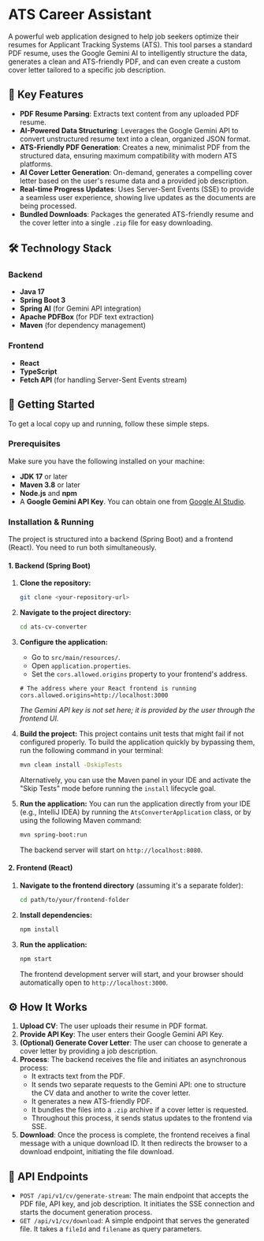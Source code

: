 # ATS Career Assistant

A powerful web application designed to help job seekers optimize their resumes for Applicant Tracking Systems (ATS). This tool parses a standard PDF resume, uses the Google Gemini AI to intelligently structure the data, generates a clean and ATS-friendly PDF, and can even create a custom cover letter tailored to a specific job description.

## 🚀 Key Features

-   **PDF Resume Parsing**: Extracts text content from any uploaded PDF resume.
-   **AI-Powered Data Structuring**: Leverages the Google Gemini API to convert unstructured resume text into a clean, organized JSON format.
-   **ATS-Friendly PDF Generation**: Creates a new, minimalist PDF from the structured data, ensuring maximum compatibility with modern ATS platforms.
-   **AI Cover Letter Generation**: On-demand, generates a compelling cover letter based on the user's resume data and a provided job description.
-   **Real-time Progress Updates**: Uses Server-Sent Events (SSE) to provide a seamless user experience, showing live updates as the documents are being processed.
-   **Bundled Downloads**: Packages the generated ATS-friendly resume and the cover letter into a single `.zip` file for easy downloading.

## 🛠️ Technology Stack

### Backend
-   **Java 17**
-   **Spring Boot 3**
-   **Spring AI** (for Gemini API integration)
-   **Apache PDFBox** (for PDF text extraction)
-   **Maven** (for dependency management)

### Frontend
-   **React**
-   **TypeScript**
-   **Fetch API** (for handling Server-Sent Events stream)

## 🏁 Getting Started

To get a local copy up and running, follow these simple steps.

### Prerequisites

Make sure you have the following installed on your machine:
-   **JDK 17** or later
-   **Maven 3.8** or later
-   **Node.js** and **npm**
-   A **Google Gemini API Key**. You can obtain one from [Google AI Studio](https://aistudio.google.com/app/apikey).

### Installation & Running

The project is structured into a backend (Spring Boot) and a frontend (React). You need to run both simultaneously.

#### 1. Backend (Spring Boot)

1.  **Clone the repository:**
    ```bash
    git clone <your-repository-url>
    ```

2.  **Navigate to the project directory:**
    ```bash
    cd ats-cv-converter
    ```

3.  **Configure the application:**
    -   Go to `src/main/resources/`.
    -   Open `application.properties`.
    -   Set the `cors.allowed.origins` property to your frontend's address.
    ```properties
    # The address where your React frontend is running
    cors.allowed.origins=http://localhost:3000
    ```
    *The Gemini API key is not set here; it is provided by the user through the frontend UI.*

4.  **Build the project:**
    This project contains unit tests that might fail if not configured properly. To build the application quickly by bypassing them, run the following command in your terminal:
    ```bash
    mvn clean install -DskipTests
    ```
    Alternatively, you can use the Maven panel in your IDE and activate the "Skip Tests" mode before running the `install` lifecycle goal.

5.  **Run the application:**
    You can run the application directly from your IDE (e.g., IntelliJ IDEA) by running the `AtsConverterApplication` class, or by using the following Maven command:
    ```bash
    mvn spring-boot:run
    ```
    The backend server will start on `http://localhost:8080`.

#### 2. Frontend (React)

1.  **Navigate to the frontend directory** (assuming it's a separate folder):
    ```bash
    cd path/to/your/frontend-folder
    ```

2.  **Install dependencies:**
    ```bash
    npm install
    ```

3.  **Run the application:**
    ```bash
    npm start
    ```
    The frontend development server will start, and your browser should automatically open to `http://localhost:3000`.

## ⚙️ How It Works

1.  **Upload CV**: The user uploads their resume in PDF format.
2.  **Provide API Key**: The user enters their Google Gemini API Key.
3.  **(Optional) Generate Cover Letter**: The user can choose to generate a cover letter by providing a job description.
4.  **Process**: The backend receives the file and initiates an asynchronous process:
    -   It extracts text from the PDF.
    -   It sends two separate requests to the Gemini API: one to structure the CV data and another to write the cover letter.
    -   It generates a new ATS-friendly PDF.
    -   It bundles the files into a `.zip` archive if a cover letter is requested.
    -   Throughout this process, it sends status updates to the frontend via SSE.
5.  **Download**: Once the process is complete, the frontend receives a final message with a unique download ID. It then redirects the browser to a download endpoint, initiating the file download.

## 📄 API Endpoints

-   `POST /api/v1/cv/generate-stream`: The main endpoint that accepts the PDF file, API key, and job description. It initiates the SSE connection and starts the document generation process.
-   `GET /api/v1/cv/download`: A simple endpoint that serves the generated file. It takes a `fileId` and `filename` as query parameters.